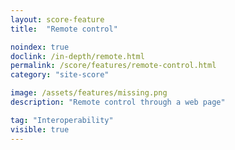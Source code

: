 ```yaml
---
layout: score-feature
title:  "Remote control"

noindex: true
doclink: /in-depth/remote.html
permalink: /score/features/remote-control.html
category: "site-score"

image: /assets/features/missing.png
description: "Remote control through a web page"

tag: "Interoperability"
visible: true
---
```


